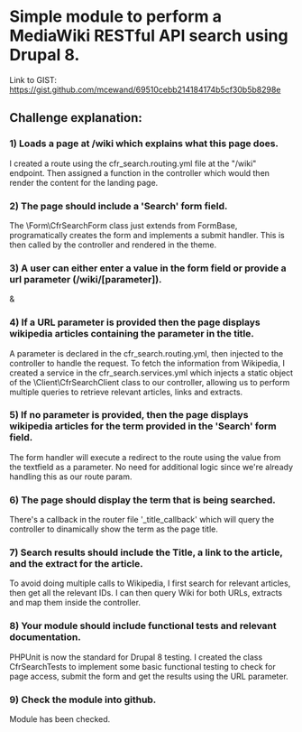 # Simple module to perform a MediaWiki RESTful API search using Drupal 8.

Link to GIST: https://gist.github.com/mcewand/69510cebb214184174b5cf30b5b8298e

## Challenge explanation:

### 1) Loads a page at /wiki which explains what this page does.

I created a route using the cfr_search.routing.yml file at the "/wiki" endpoint. Then assigned a function in the controller which would then render the content for the landing page.

### 2) The page should include a 'Search' form field.

The \Form\CfrSearchForm class just extends from FormBase, programatically creates the form and implements a submit handler. This is then called by the controller and rendered in the theme.

### 3) A user can either enter a value in the form field or provide a url parameter (/wiki/[parameter]).
&
### 4) If a URL parameter is provided then the page displays wikipedia articles containing the parameter in the title.

A parameter is declared in the cfr_search.routing.yml, then injected to the controller to handle the request.
To fetch the information from Wikipedia, I created a service in the cfr_search.services.yml which injects a static object of the \Client\CfrSearchClient class to our controller, allowing us to perform multiple queries to retrieve relevant articles, links and extracts.

### 5) If no parameter is provided, then the page displays wikipedia articles for the term provided in the 'Search' form field.

The form handler will execute a redirect to the route using the value from the textfield as a parameter. No need for additional logic since we're already handling this as our route param.

### 6) The page should display the term that is being searched.

There's a callback in the router file '_title_callback' which will query the controller to dinamically show the term as the page title.

### 7) Search results should include the Title, a link to the article, and the extract for the article.

To avoid doing multiple calls to Wikipedia, I first search for relevant articles, then get all the relevant IDs. I can then query Wiki for both URLs, extracts and map them inside the controller.

### 8) Your module should include functional tests and relevant documentation.

PHPUnit is now the standard for Drupal 8 testing. I created the class CfrSearchTests to implement some basic functional testing to check for page access, submit the form and get the results using the URL parameter.

### 9) Check the module into github.

Module has been checked.
